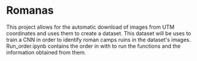 # Romanas
This project allows for the automatic download of images from UTM coordinates and uses them to create a dataset. 
This dataset will be uses to train a CNN in order to identify roman camps ruins in the dataset's images.
Run_order.ipynb contains the order in with to run the functions and the information obtained from them. 
